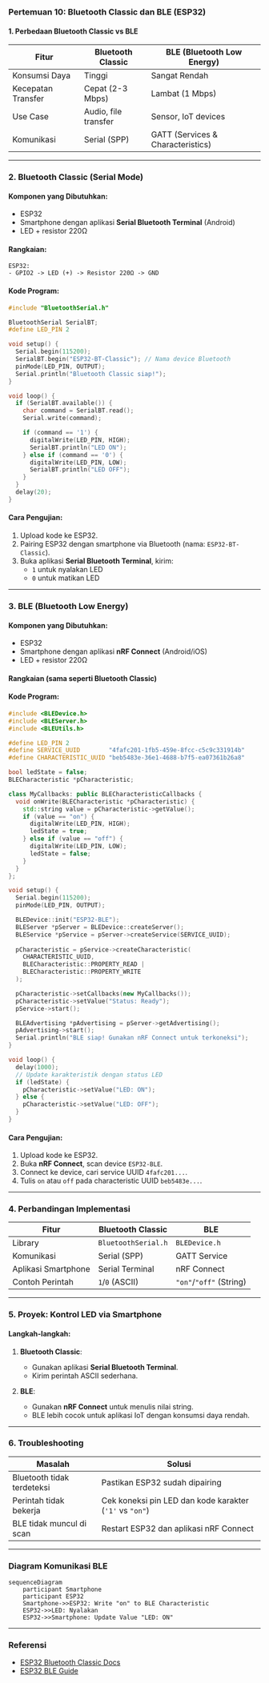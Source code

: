 ### **Pertemuan 10: Bluetooth Classic dan BLE (ESP32)**
#### **1. Perbedaan Bluetooth Classic vs BLE**
| Fitur               | Bluetooth Classic       | BLE (Bluetooth Low Energy) |
|---------------------|------------------------|---------------------------|
| Konsumsi Daya       | Tinggi                 | Sangat Rendah             |
| Kecepatan Transfer  | Cepat (2-3 Mbps)       | Lambat (1 Mbps)           |
| Use Case           | Audio, file transfer   | Sensor, IoT devices       |
| Komunikasi         | Serial (SPP)           | GATT (Services & Characteristics) |

---

### **2. Bluetooth Classic (Serial Mode)**
#### **Komponen yang Dibutuhkan**:
- ESP32
- Smartphone dengan aplikasi **Serial Bluetooth Terminal** (Android)
- LED + resistor 220Ω

#### **Rangkaian**:
```
ESP32:
- GPIO2 -> LED (+) -> Resistor 220Ω -> GND
```

#### **Kode Program**:
```cpp
#include "BluetoothSerial.h"

BluetoothSerial SerialBT;
#define LED_PIN 2

void setup() {
  Serial.begin(115200);
  SerialBT.begin("ESP32-BT-Classic"); // Nama device Bluetooth
  pinMode(LED_PIN, OUTPUT);
  Serial.println("Bluetooth Classic siap!");
}

void loop() {
  if (SerialBT.available()) {
    char command = SerialBT.read();
    Serial.write(command);

    if (command == '1') {
      digitalWrite(LED_PIN, HIGH);
      SerialBT.println("LED ON");
    } else if (command == '0') {
      digitalWrite(LED_PIN, LOW);
      SerialBT.println("LED OFF");
    }
  }
  delay(20);
}
```

#### **Cara Pengujian**:
1. Upload kode ke ESP32.
2. Pairing ESP32 dengan smartphone via Bluetooth (nama: `ESP32-BT-Classic`).
3. Buka aplikasi **Serial Bluetooth Terminal**, kirim:
   - `1` untuk nyalakan LED
   - `0` untuk matikan LED

---

### **3. BLE (Bluetooth Low Energy)**
#### **Komponen yang Dibutuhkan**:
- ESP32
- Smartphone dengan aplikasi **nRF Connect** (Android/iOS)
- LED + resistor 220Ω

#### **Rangkaian** (sama seperti Bluetooth Classic)

#### **Kode Program**:
```cpp
#include <BLEDevice.h>
#include <BLEServer.h>
#include <BLEUtils.h>

#define LED_PIN 2
#define SERVICE_UUID        "4fafc201-1fb5-459e-8fcc-c5c9c331914b"
#define CHARACTERISTIC_UUID "beb5483e-36e1-4688-b7f5-ea07361b26a8"

bool ledState = false;
BLECharacteristic *pCharacteristic;

class MyCallbacks: public BLECharacteristicCallbacks {
  void onWrite(BLECharacteristic *pCharacteristic) {
    std::string value = pCharacteristic->getValue();
    if (value == "on") {
      digitalWrite(LED_PIN, HIGH);
      ledState = true;
    } else if (value == "off") {
      digitalWrite(LED_PIN, LOW);
      ledState = false;
    }
  }
};

void setup() {
  Serial.begin(115200);
  pinMode(LED_PIN, OUTPUT);

  BLEDevice::init("ESP32-BLE");
  BLEServer *pServer = BLEDevice::createServer();
  BLEService *pService = pServer->createService(SERVICE_UUID);
  
  pCharacteristic = pService->createCharacteristic(
    CHARACTERISTIC_UUID,
    BLECharacteristic::PROPERTY_READ |
    BLECharacteristic::PROPERTY_WRITE
  );

  pCharacteristic->setCallbacks(new MyCallbacks());
  pCharacteristic->setValue("Status: Ready");
  pService->start();

  BLEAdvertising *pAdvertising = pServer->getAdvertising();
  pAdvertising->start();
  Serial.println("BLE siap! Gunakan nRF Connect untuk terkoneksi");
}

void loop() {
  delay(1000);
  // Update karakteristik dengan status LED
  if (ledState) {
    pCharacteristic->setValue("LED: ON");
  } else {
    pCharacteristic->setValue("LED: OFF");
  }
}
```

#### **Cara Pengujian**:
1. Upload kode ke ESP32.
2. Buka **nRF Connect**, scan device `ESP32-BLE`.
3. Connect ke device, cari service UUID `4fafc201...`.
4. Tulis `on` atau `off` pada characteristic UUID `beb5483e...`.

---

### **4. Perbandingan Implementasi**
| Fitur               | Bluetooth Classic       | BLE                     |
|---------------------|------------------------|-------------------------|
| Library            | `BluetoothSerial.h`    | `BLEDevice.h`           |
| Komunikasi         | Serial (SPP)           | GATT Service            |
| Aplikasi Smartphone | Serial Terminal        | nRF Connect             |
| Contoh Perintah    | `1`/`0` (ASCII)        | `"on"`/`"off"` (String) |

---

### **5. Proyek: Kontrol LED via Smartphone**
#### **Langkah-langkah**:
1. **Bluetooth Classic**:
   - Gunakan aplikasi **Serial Bluetooth Terminal**.
   - Kirim perintah ASCII sederhana.

2. **BLE**:
   - Gunakan **nRF Connect** untuk menulis nilai string.
   - BLE lebih cocok untuk aplikasi IoT dengan konsumsi daya rendah.

---

### **6. Troubleshooting**
| Masalah | Solusi |
|---------|--------|
| Bluetooth tidak terdeteksi | Pastikan ESP32 sudah dipairing |
| Perintah tidak bekerja | Cek koneksi pin LED dan kode karakter (`'1'` vs `"on"`) |
| BLE tidak muncul di scan | Restart ESP32 dan aplikasi nRF Connect |

---

### **Diagram Komunikasi BLE**
```mermaid
sequenceDiagram
    participant Smartphone
    participant ESP32
    Smartphone->>ESP32: Write "on" to BLE Characteristic
    ESP32->>LED: Nyalakan
    ESP32->>Smartphone: Update Value "LED: ON"
```

---

### **Referensi**
- [ESP32 Bluetooth Classic Docs](https://docs.espressif.com/projects/esp-idf/en/latest/esp32/api-reference/bluetooth/classic_bt.html)
- [ESP32 BLE Guide](https://randomnerdtutorials.com/esp32-bluetooth-low-energy-ble-arduino-ide/)
